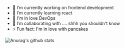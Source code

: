 
- 🔭 I’m currently working on frontend development
- 🌱 I’m currently learning react 
- 💌 I'm in love DevOps
- 👯 I’m collaborating with .... shhh you shouldn't know
- ⚡ Fun fact: I'm in love with pancakes 

![Anurag's github stats](https://github-readme-stats.vercel.app/api?username=devemg&theme=buefy&show_icons=true)

<!--
**devemg/devemg** is a ✨ _special_ ✨ repository because its `README.md` (this file) appears on your GitHub profile.

Here are some ideas to get you started:


-->
